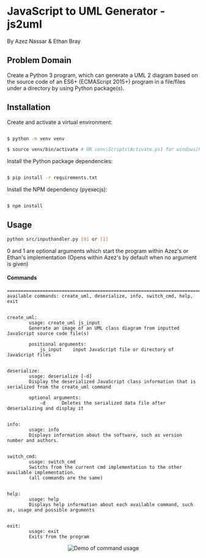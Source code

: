 # JavaScript to UML Generator - js2uml

By Azez Nassar & Ethan Bray

## Problem Domain
Create a Python 3 program, which can generate a UML 2 diagram based on the source code of an ES6+ (ECMAScript  2015+) program  in  a  file/files  under  a  directory  by  using  Python  package(s).

## Installation

Create and activate a virtual environment:


```sh

$ python -m venv venv

$ source venv/bin/activate # OR venv\Scripts\Activate.ps1 for windows/PS

```


Install the Python package dependencies:

```sh

$ pip install -r requirements.txt

```

Install the NPM dependency (pyexecjs):

```sh

$ npm install

```

## Usage

```sh
python src/inputhandler.py [0] or [1]
```
0 and 1 are optional arguments which start the program within Azez's or Ethan's implementation (Opens within Azez's by default when no argument is given)

#### Commands

    =========================================================================
    available commands: create_uml, deserialize, info, switch_cmd, help, exit


    create_uml:
            usage: create_uml js_input
            Generate an image of an UML class diagram from inputted JavaScript source code file(s)

            positional arguments:
                js_input	input JavaScript file or directory of JavaScript files


    deserialize:
            usage: deserialize [-d]
            Display the deserialized JavaScript class information that is serialized from the create_uml command

            optional arguments:
                -d		Deletes the serialized data file after deserializing and display it


    info:
            usage: info
            Displays information about the software, such as version number and authors.


    switch_cmd:
            usage: switch_cmd
            Switchs from the current cmd implementation to the other available implementation.
            (all commands are the same)


    help:
            usage: help
            Displays help information about each available command, such as, usage and possible arguments


    exit:
            usage: exit
            Exits from the program 

 <p align="center"> 
    <img src="https://i.imgur.com/pe00DnH.gif" alt="Demo of command usage">
 </p>
